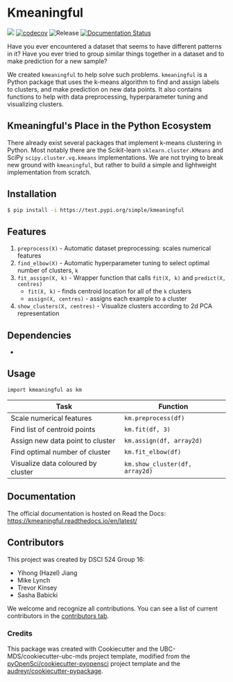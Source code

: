 # Kmeaningful 

![](https://github.com/UBC-MDS/kmeaningful/workflows/build/badge.svg) [![codecov](https://codecov.io/gh/UBC-MDS/kmeaningful/branch/main/graph/badge.svg)](https://codecov.io/gh/UBC-MDS/kmeaningful) ![Release](https://github.com/UBC-MDS/kmeaningful/workflows/Release/badge.svg) [![Documentation Status](https://readthedocs.org/projects/kmeaningful/badge/?version=latest)](https://kmeaningful.readthedocs.io/en/latest/?badge=latest)

Have you ever encountered a dataset that seems to have different patterns in it? Have you ever tried to group similar things together in a dataset and to make prediction for a new sample? 

We created `kmeaningful` to help solve such problems. `kmeaningful` is a Python package that uses the k-means algorithm to find and assign labels to clusters, and make prediction on new data points. It also contains functions to help with data preprocessing, hyperparameter tuning and visualizing clusters.

## Kmeaningful's Place in the Python Ecosystem

There already exist several packages that implement k-means clustering in Python. Most notably there are the Scikit-learn `sklearn.cluster.KMeans` and SciPy `scipy.cluster.vq.kmeans` implementations. We are not trying to break new ground with `kmeaningful`, but rather to build a simple and lightweight implementation from scratch.

## Installation

```bash
$ pip install -i https://test.pypi.org/simple/kmeaningful
```

## Features

1. `preprocess(X)` - Automatic dataset preprocessing: scales numerical features
2. `find_elbow(X)` - Automatic hyperparameter tuning to select optimal number of clusters, `k`
3. `fit_assign(X, k)` - Wrapper function that calls `fit(X, k)` and `predict(X, centres)`
    - `fit(X, k)` - finds centroid location for all of the `k` clusters
    - `assign(X, centres)` - assigns each example to a cluster
4. `show_clusters(X, centres)` - Visualize clusters according to 2d PCA representation

## Dependencies

- 

## Usage

`import kmeaningful as km`

| Task | Function  |
|------------|-----|
| Scale numerical features| `km.preprocess(df)`|
| Find list of centroid points| `km.fit(df, 3)`|
| Assign new data point to cluster| `km.assign(df, array2d)`|
| Find optimal number of cluster| `km.fit_elbow(df)`|
| Visualize data coloured by cluster| `km.show_cluster(df, array2d)`|

## Documentation

The official documentation is hosted on Read the Docs: https://kmeaningful.readthedocs.io/en/latest/

## Contributors
This project was created by DSCI 524 Group 16: 
- Yihong (Hazel) Jiang
- Mike Lynch
- Trevor Kinsey
- Sasha Babicki

We welcome and recognize all contributions. You can see a list of current contributors in the [contributors tab](https://github.com/UBC-MDS/kmeaningful/graphs/contributors).

### Credits

This package was created with Cookiecutter and the UBC-MDS/cookiecutter-ubc-mds project template, modified from the [pyOpenSci/cookiecutter-pyopensci](https://github.com/pyOpenSci/cookiecutter-pyopensci) project template and the [audreyr/cookiecutter-pypackage](https://github.com/audreyr/cookiecutter-pypackage).
